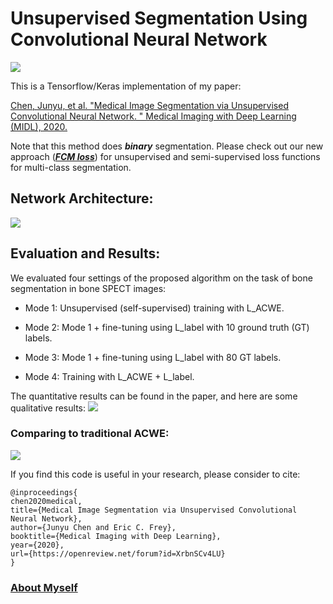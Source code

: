 # Unsupervised Segmentation Using Convolutional Neural Network

<a href="https://opensource.org/licenses/MIT"><img src="https://img.shields.io/badge/License-MIT-yellow.svg"></a>

This is a Tensorflow/Keras implementation of my paper:

<a href="https://openreview.net/forum?id=XrbnSCv4LU">Chen, Junyu, et al. "Medical Image Segmentation via Unsupervised Convolutional Neural Network. " Medical Imaging with Deep Learning (MIDL), 2020.</a>

Note that this method does ***binary*** segmentation. Please check out our new approach (<a href="https://github.com/junyuchen245/Semi-supervised_FCM_Loss_for_Segmentation">***FCM loss***</a>) for unsupervised and semi-supervised loss functions for multi-class segmentation.


## Network Architecture:
![](https://github.com/junyuchen245/Unsuprevised_Seg_via_CNN/blob/master/pics/model.png)

## Evaluation and Results:
We evaluated four settings of the proposed algorithm on the task of bone segmentation in bone SPECT images:

* Mode 1: Unsupervised (self-supervised) training with L_ACWE.

* Mode 2: Mode 1 + fine-tuning using L_label with 10 ground truth (GT) labels.

* Mode 3: Mode 1 + fine-tuning using L_label with 80 GT labels.

* Mode 4: Training with L_ACWE + L_label.

The quantitative results can be found in the paper, and here are some qualitative results:
![](https://github.com/junyuchen245/Unsuprevised_Seg_via_CNN/blob/master/pics/seg_results.png)

### Comparing to traditional ACWE:
![](https://github.com/junyuchen245/Unsuprevised_Seg_via_CNN/blob/master/pics/example.png)

If you find this code is useful in your research, please consider to cite:

    @inproceedings{
    chen2020medical,
    title={Medical Image Segmentation via Unsupervised Convolutional Neural Network},
    author={Junyu Chen and Eric C. Frey},
    booktitle={Medical Imaging with Deep Learning},
    year={2020},
    url={https://openreview.net/forum?id=XrbnSCv4LU}
    }

### <a href="https://junyuchen245.github.io"> About Myself</a>
